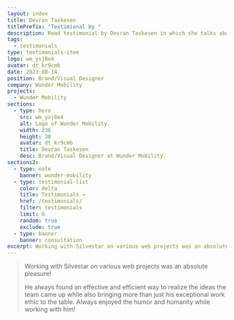 ```yaml
---
layout: index
title: Devran Taskesen
titlePrefix: "Testimional by "
description: Read testimonial by Devran Taskesen in which she talks about her positive experience in working with Silvestar Bistrović.
tags:
  - testimonials
type: testimonials-item
logo: wm_ysj8e4
avatar: dt_kr9cmb
date: 2023-08-14
position: Brand/Visual Designer
company: Wunder Mobility
projects:
  - Wunder Mobility
sections:
  - type: hero
    src: wm_ysj8e4
    alt: Logo of Wunder Mobility.
    width: 236
    height: 30
    avatar: dt_kr9cmb
    title: Devran Taskesen
    desc: Brand/Visual Designer at Wunder Mobility.
sections2:
  - type: note
    banner: wunder-mobility
  - type: testimonial-list
    color: delta
    title: Testimonials →
    href: /testimonials/
    filter: testimonials
    limit: 6
    random: true
    exclude: true
  - type: banner
    banner: consultation
excerpt: Working with Silvestar on various web projects was an absolute pleasure! He always found...
---
```


> Working with Silvestar on various web projects was an absolute pleasure!
>
> He always found an effective and efficient way to realize the ideas the team came up while also bringing more than just his exceptional work ethic to the table. Always enjoyed the humor and humanity while working with him!
